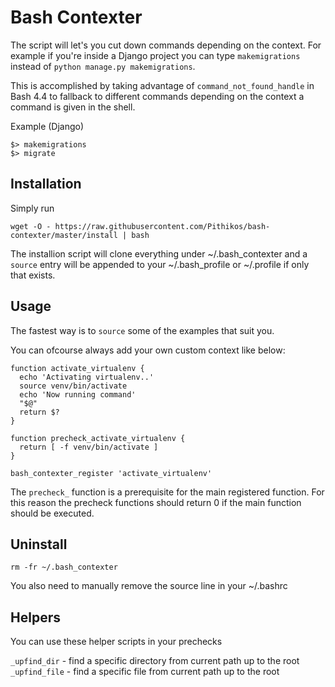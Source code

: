 Bash Contexter
==============

The script will let's you cut down commands depending on the context. For example
if you're inside a Django project you can type `makemigrations` instead of `python manage.py makemigrations`.

This is accomplished by taking advantage of `command_not_found_handle` in Bash 4.4 to
fallback to different commands depending on the context a command is given in
the shell.

Example (Django)

    $> makemigrations
    $> migrate


Installation
------------

Simply run

    wget -O - https://raw.githubusercontent.com/Pithikos/bash-contexter/master/install | bash


The installion script will clone everything under ~/.bash_contexter and a `source` entry will be appended
to your ~/.bash_profile or ~/.profile if only that exists.


Usage
-----

The fastest way is to `source` some of the examples that suit you.

You can ofcourse always add your own custom context like below:

    function activate_virtualenv {
      echo 'Activating virtualenv..'
      source venv/bin/activate
      echo 'Now running command'
      "$@"
      return $?
    }

    function precheck_activate_virtualenv {
      return [ -f venv/bin/activate ]
    }

    bash_contexter_register 'activate_virtualenv'

The `precheck_` function is a prerequisite for the main registered function. For this
reason the precheck functions should return 0 if the main function should be executed.


Uninstall
---------

    rm -fr ~/.bash_contexter

You also need to manually remove the source line in your ~/.bashrc


Helpers
-------

You can use these helper scripts in your prechecks

`_upfind_dir` - find a specific directory from current path up to the root
`_upfind_file` - find a specific file from current path up to the root
